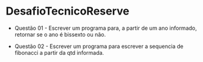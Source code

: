 # DesafioTecnicoReserve

- Questão 01 - Escrever um programa para, a partir de um ano informado, retornar se o ano é bissexto ou não.

- Questão 02 - Escrever um programa para escrever a sequencia de fibonacci a partir da qtd informada. 
